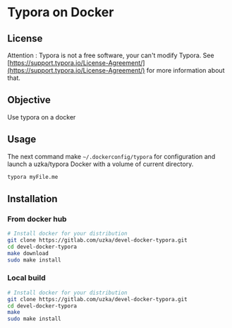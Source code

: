 # Typora on Docker

## License

Attention : Typora is not a free software, your can't modify Typora. See [https://support.typora.io/License-Agreement/](https://support.typora.io/License-Agreement/) for more information about that.

## Objective

Use typora on a docker

## Usage

The next command make `~/.dockerconfig/typora` for configuration and launch a uzka/typora Docker with a volume of current directory.

```sh
typora myFile.me
```

## Installation

### From docker hub

```sh
# Install docker for your distribution
git clone https://gitlab.com/uzka/devel-docker-typora.git
cd devel-docker-typora
make download
sudo make install
```

### Local build

```sh
# Install docker for your distribution
git clone https://gitlab.com/uzka/devel-docker-typora.git
cd devel-docker-typora
make
sudo make install
```


